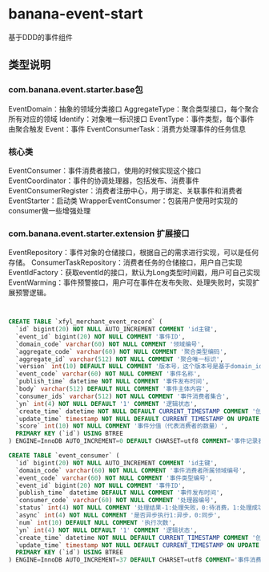 # banana-event-start
基于DDD的事件组件


## 类型说明
### com.banana.event.starter.base包
EventDomain：抽象的领域分类接口
AggregateType：聚合类型接口，每个聚合所有对应的领域
Identify：对象唯一标识接口
EventType：事件类型，每个事件由聚合触发
Event：事件
EventConsumerTask：消费方处理事件的任务信息

### 核心类
EventConsumer：事件消费者接口，使用的时候实现这个接口
EventCoordinator：事件的协调处理器，包括发布、消费事件
EventConsumerRegister：消费者注册中心，用于绑定、关联事件和消费者
EventStarter：启动类
WrapperEventConsumer：包装用户使用时实现的consumer做一些增强处理

### com.banana.event.starter.extension 扩展接口
EventRepository：事件对象的仓储接口，根据自己的需求进行实现，可以是任何存储。
ConsumerTaskRepository：消费者任务的仓储接口，用户自己实现
EventIdFactory：获取eventId的接口，默认为Long类型时间戳，用户可自己实现
EventWarming：事件预警接口，用户可在事件在发布失败、处理失败时，实现扩展预警逻辑。


```sql


CREATE TABLE `xfyl_merchant_event_record` (
  `id` bigint(20) NOT NULL AUTO_INCREMENT COMMENT 'id主键',
  `event_id` bigint(20) NOT NULL COMMENT '事件ID',
  `domain_code` varchar(60) NOT NULL COMMENT '领域编号',
  `aggregate_code` varchar(60) NOT NULL COMMENT '聚合类型编码',
  `aggregate_id` varchar(512) NOT NULL COMMENT '聚合唯一标识',
  `version` int(10) DEFAULT NULL COMMENT '版本号，这个版本号是基于domain_id发布的事件版本号',
  `event_code` varchar(60) NOT NULL COMMENT '事件名称',
  `publish_time` datetime NOT NULL COMMENT '事件发布时间',
  `body` varchar(512) DEFAULT NULL COMMENT '事件主体内容',
  `consumer_ids` varchar(512) NOT NULL COMMENT '事件消费者集合',
  `yn` int(4) NOT NULL DEFAULT '1' COMMENT '逻辑状态',
  `create_time` datetime NOT NULL DEFAULT CURRENT_TIMESTAMP COMMENT '创建时间',
  `update_time` timestamp NOT NULL DEFAULT CURRENT_TIMESTAMP ON UPDATE CURRENT_TIMESTAMP,
  `score` int(10) NOT NULL COMMENT '事件分值（代表消费者的数量）',
  PRIMARY KEY (`id`) USING BTREE
) ENGINE=InnoDB AUTO_INCREMENT=0 DEFAULT CHARSET=utf8 COMMENT='事件记录表';

CREATE TABLE `event_consumer` (
  `id` bigint(20) NOT NULL AUTO_INCREMENT COMMENT 'id主键',
  `domain_code` varchar(60) NOT NULL COMMENT '事件消费者所属领域编号',
  `event_code` varchar(60) NOT NULL COMMENT '事件类型编号',
  `event_id` bigint(20) NOT NULL COMMENT '事件ID',
  `publish_time` datetime DEFAULT NULL COMMENT '事件发布时间',
  `consumer_code` varchar(60) NOT NULL COMMENT '处理器编号',
  `status` int(4) NOT NULL COMMENT '处理结果-1:处理失败，0:待消费，1:处理成功，2:失效',
  `async` int(4) NOT NULL COMMENT '是否异步执行1:异步，0:同步',
  `num` int(10) DEFAULT NULL COMMENT '执行次数',
  `yn` int(4) NOT NULL DEFAULT '1' COMMENT '逻辑状态',
  `create_time` datetime NOT NULL DEFAULT CURRENT_TIMESTAMP COMMENT '创建时间',
  `update_time` timestamp NOT NULL DEFAULT CURRENT_TIMESTAMP ON UPDATE CURRENT_TIMESTAMP COMMENT '更新时间',
  PRIMARY KEY (`id`) USING BTREE
) ENGINE=InnoDB AUTO_INCREMENT=37 DEFAULT CHARSET=utf8 COMMENT='事件消费记录表';



```
